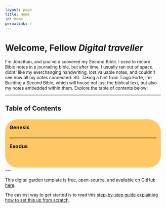 ```yaml
---
layout: page
title: Home
id: home
permalink: /
---
```


# Welcome, Fellow _Digital traveller_

I'm Jonathan, and you've discovered my Second Bible. I used to record Bible notes in a journaling bible, but after time, I usually ran out of space, didnt' like my everchanging handwriting, lost valuable notes, and couldn't see how all my notes connected. SO. Taking a hint from Tiago Forte, I'm Building a Second Bible, which will house not just the biblical text, but also my notes embedded within them. Explore the table of contents below:

---
<h2>Table of Contents</h2>
<div style="padding: 0em 1em 3em 1em; margin-top: 1rem; background: #ffc864; color: #000; border-radius: 2.5rem;">
  <h3 style="padding-top: 1em;">Genesis</h3>
  <h3 style="border-top: 2px solid; padding-top: 1em;">Exodus</h3>
</div>
---


This digital garden template is free, open-source, and [available on GitHub here](https://github.com/maximevaillancourt/digital-garden-jekyll-template).

The easiest way to get started is to read this [step-by-step guide explaining how to set this up from scratch](https://maximevaillancourt.com/blog/setting-up-your-own-digital-garden-with-jekyll).

<style>
  .wrapper {
    max-width: 46em;
  }
</style>
